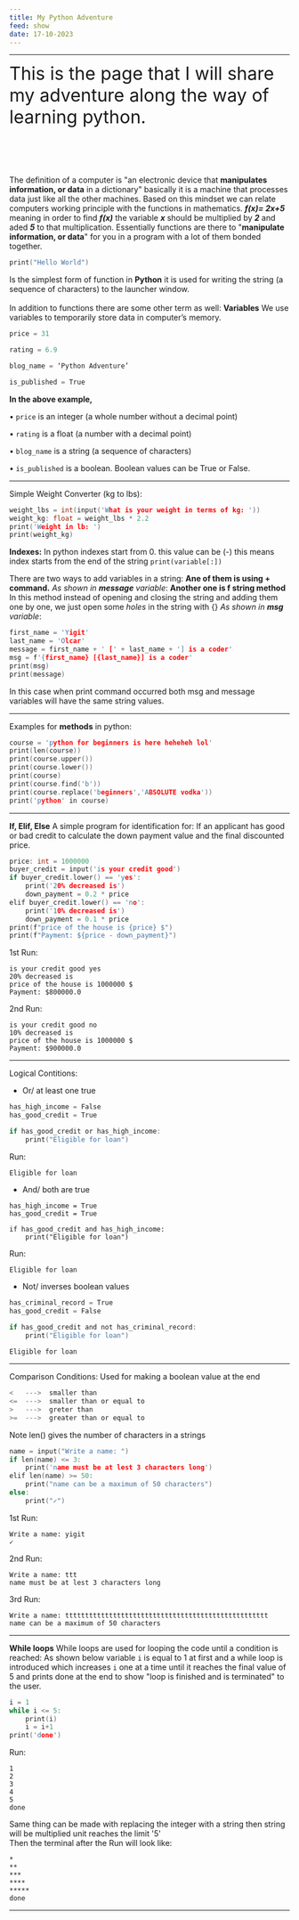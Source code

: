 ```yaml
---
title: My Python Adventure
feed: show
date: 17-10-2023
---
```

*********
<font size="+3">This is the page that I will share my adventure along the way of learning python.
</font><br><br><br><br><br><br>
The definition of a computer is "an electronic device that **manipulates information, or data** in a dictionary" basically it is a machine that processes data just like all the other machines. Based on this mindset we can relate computers working principle with the functions in mathematics. ***f(x)= 2x+5*** meaning in order to find ***f(x)*** the variable ***x*** should be multiplied by ***2*** and aded ***5*** to that multiplication. Essentially functions are there to "**manipulate information, or data**" for you in a program with a lot of them bonded together. 
<br>
```c
print("Hello World")
```
Is the simplest form of function in **Python** it is used for writing the string (a sequence of characters) to the launcher window.
<br>
<br>
In addition to functions there are some other term as well: **Variables** 
We use variables to temporarily store data in computer’s memory.

```c
price = 31

rating = 6.9

blog_name = ‘Python Adventure’

is_published = True
```
**In the above example,**

• ``price`` is an integer (a whole number without a decimal point)

• ``rating`` is a float (a number with a decimal point)

• ``blog_name`` is a string (a sequence of characters)

• ``is_published`` is a boolean. Boolean values can be True or False.



*********
Simple Weight Converter (kg to lbs):
```c
weight_lbs = int(input('What is your weight in terms of kg: '))  
weight_kg: float = weight_lbs * 2.2  
print('Weight in lb: ')  
print(weight_kg)
```


**Indexes:**
In python indexes start from 0.
this value can be (-) this means index starts from the end of the string
``print(variable[:])`` 


There are two ways to add variables in a string:
**Ane of them is using + command.**
*As shown in* ***message*** *variable*:
**Another one is f string method**
In this method instead of opening and closing the string and adding them one by one, we just open some *holes* in the string with {} 
*As shown in* ***msg*** *variable*:

```c
first_name = 'Yigit'  
last_name = 'Olcar'  
message = first_name + ' [' + last_name + '] is a coder'
msg = f'{first_name} [{last_name}] is a coder'  
print(msg)  
print(message)
```

In this case when print command occurred both msg and message variables will have the same string values. 

******

Examples for **methods** in python: 

```c
course = 'python for beginners is here heheheh lol'
print(len(course))  
print(course.upper())  
print(course.lower())  
print(course)  
print(course.find('b'))  
print(course.replace('beginners','ABSOLUTE vodka'))
print('python' in course)
```

*********

**If, Elif, Else**
A simple program for identification for:
If an applicant has good or bad credit to calculate the down payment value and the final discounted price.

```c
price: int = 1000000  
buyer_credit = input('is your credit good')
if buyer_credit.lower() == 'yes':  
    print('20% decreased is')  
    down_payment = 0.2 * price  
elif buyer_credit.lower() == 'no':  
    print('10% decreased is')  
    down_payment = 0.1 * price  
print(f"price of the house is {price} $")
print(f"Payment: ${price - down_payment}")
```
1st Run:
```
is your credit good yes
20% decreased is
price of the house is 1000000 $
Payment: $800000.0
```
2nd Run:
```
is your credit good no
10% decreased is
price of the house is 1000000 $
Payment: $900000.0
```

*********

Logical Contitions:

- Or/ at least one true

```c
has_high_income = False  
has_good_credit = True 

if has_good_credit or has_high_income:
    print("Eligible for loan")
```
Run:
```
Eligible for loan
```

- And/ both are true

```
has_high_income = True  
has_good_credit = True

if has_good_credit and has_high_income:  
    print("Eligible for loan")
```
Run:
```
Eligible for loan
```

- Not/ inverses boolean values

```c
has_criminal_record = True  
has_good_credit = False  
  
if has_good_credit and not has_criminal_record:
    print("Eligible for loan")
```

```
Eligible for loan
```

*********

Comparison Conditions:
Used for making a boolean value at the end

```c
<   --->  smaller than
<=  --->  smaller than or equal to
>   --->  greter than
>=  --->  greater than or equal to
```

Note len() gives the number of characters in a strings

```c
name = input("Write a name: ")
if len(name) <= 3:  
    print('name must be at lest 3 characters long')
elif len(name) >= 50:  
    print("name can be a maximum of 50 characters")
else:  
    print("✓")
```
1st Run:
```
Write a name: yigit
✓
```
2nd Run:
```
Write a name: ttt
name must be at lest 3 characters long
```
3rd Run:
```
Write a name: ttttttttttttttttttttttttttttttttttttttttttttttttttt
name can be a maximum of 50 characters
```

*********


**While loops**
While loops are used for looping the code until a condition is reached:
As shown below variable `i` is equal to 1 at  first and a while loop is introduced which increases `i` one at a time until it reaches the final value of 5 and prints done at the end to show "loop is finished and is terminated" to the user.
```c
i = 1  
while i <= 5:  
    print(i)  
    i = i+1  
print('done')
```
Run:
```
1
2
3
4
5
done
```
Same thing can be made with replacing the integer with a string then string will be multiplied unit reaches the limit '5'
<br>
Then the terminal after the Run will look like:
```
*
**
***
****
*****
done
```

**********

